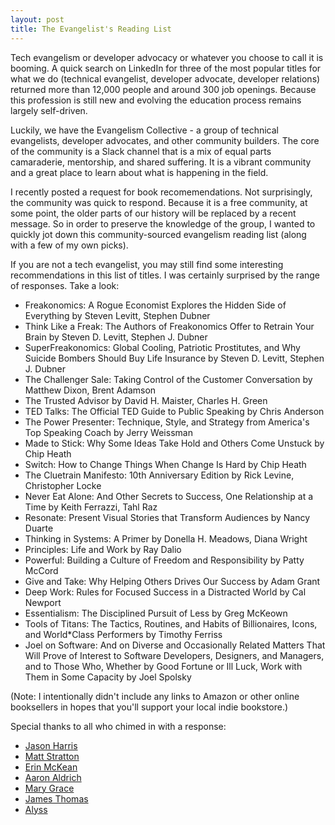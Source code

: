 ```yaml
---
layout: post
title: The Evangelist's Reading List
---
```


Tech evangelism or developer advocacy or whatever you choose to call it is booming. A quick search on LinkedIn for three of the most popular titles for what we do (technical evangelist, developer advocate, developer relations) returned more than 12,000 people and around 300 job openings. Because this profession is still new and evolving the education process remains largely self-driven. 

Luckily, we have the Evangelism Collective - a group of technical evangelists, developer advocates, and other community builders. The core of the community is a Slack channel that is a mix of equal parts camaraderie, mentorship, and shared suffering. It is a vibrant community and a great place to learn about what is happening in the field. 

I recently posted a request for book recomemendations. Not surprisingly, the community was quick to respond. Because it is a free community, at some point, the older parts of our history will be replaced by a recent message. So in order to preserve the knowledge of the group, I wanted to quickly jot down this community-sourced evangelism reading list (along with a few of my own picks).

If you are not a tech evangelist, you may still find some interesting recommendations in this list of titles. I was certainly surprised by the range of responses. Take a look:

* Freakonomics: A Rogue Economist Explores the Hidden Side of Everything by Steven Levitt, Stephen Dubner
* Think Like a Freak: The Authors of Freakonomics Offer to Retrain Your Brain by Steven D. Levitt, Stephen J. Dubner 
* SuperFreakonomics: Global Cooling, Patriotic Prostitutes, and Why Suicide Bombers Should Buy Life Insurance by Steven D. Levitt, Stephen J. Dubner
* The Challenger Sale: Taking Control of the Customer Conversation by Matthew Dixon, Brent Adamson 
* The Trusted Advisor by David H. Maister, Charles H. Green
* TED Talks: The Official TED Guide to Public Speaking by Chris Anderson
* The Power Presenter: Technique, Style, and Strategy from America's Top Speaking Coach by Jerry Weissman
* Made to Stick: Why Some Ideas Take Hold and Others Come Unstuck by Chip Heath
* Switch: How to Change Things When Change Is Hard by Chip Heath
* The Cluetrain Manifesto: 10th Anniversary Edition by Rick Levine, Christopher Locke
* Never Eat Alone: And Other Secrets to Success, One Relationship at a Time by Keith Ferrazzi, Tahl Raz
* Resonate: Present Visual Stories that Transform Audiences by Nancy Duarte 
* Thinking in Systems: A Primer by Donella H. Meadows, Diana Wright 
* Principles: Life and Work by Ray Dalio
* Powerful: Building a Culture of Freedom and Responsibility by Patty McCord
* Give and Take: Why Helping Others Drives Our Success by Adam Grant
* Deep Work: Rules for Focused Success in a Distracted World by Cal Newport
* Essentialism: The Disciplined Pursuit of Less by Greg McKeown 
* Tools of Titans: The Tactics, Routines, and Habits of Billionaires, Icons, and World*Class Performers by Timothy Ferriss
* Joel on Software: And on Diverse and Occasionally Related Matters That Will Prove of Interest to Software Developers, Designers, and Managers, and to Those Who, Whether by Good Fortune or Ill Luck, Work with Them in Some Capacity by Joel Spolsky 

(Note: I intentionally didn't include any links to Amazon or other online booksellers in hopes that you'll support your local indie bookstore.)

Special thanks to all who chimed in with a response: 
* [Jason Harris](https://twitter.com/harrisja)
* [Matt Stratton](https://twitter.com/mattstratton)
* [Erin McKean](https://twitter.com/emckean)
* [Aaron Aldrich](https://twitter.com/crayzeigh) 
* [Mary Grace](https://twitter.com/mary_grace)
* [James Thomas](https://twitter.com/thomasj)
* [Alyss](https://twitter.com/PreciselyAlyss)
